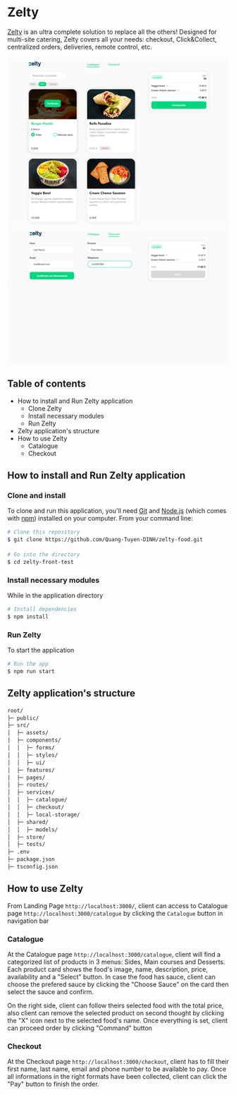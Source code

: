 # Zelty
[Zelty](https://food-dinh.vercel.app/) is an ultra complete solution to replace all the others!
Designed for multi-site catering, Zelty covers all your needs: checkout, Click&Collect, centralized orders, deliveries, remote control, etc.

![Screenshot](./src/assets/demo/catalogue.jpg)
![Screenshot](./src/assets/demo/checkout.jpg)

## Table of contents
* How to install and Run Zelty application
    * Clone Zelty
    * Install necessary modules
    * Run Zelty
* Zelty application's structure
* How to use Zelty
    * Catalogue
    * Checkout


## How to install and Run Zelty application
### Clone and install
To clone and run this application, you'll need [Git](https://git-scm.com) and [Node.js](https://nodejs.org/en/download/) (which comes with [npm](http://npmjs.com)) installed on your computer. From your command line:

```bash
# Clone this repository
$ git clone https://github.com/Quang-Tuyen-DINH/zelty-food.git

# Go into the directory
$ cd zelty-front-test
```

### Install necessary modules
While in the application directory

```bash
# Install dependencies
$ npm install
```

### Run Zelty
To start the application

```bash
# Run the app
$ npm run start
```

## Zelty application's structure
```bash
root/
├─ public/
├─ src/
│  ├─ assets/
│  ├─ components/
│  │  ├─ forms/
│  │  ├─ styles/
│  │  ├─ ui/
│  ├─ features/
│  ├─ pages/
│  ├─ routes/
│  ├─ services/
│  │  ├─ catalogue/
│  │  ├─ checkout/
│  │  ├─ local-storage/
│  ├─ shared/
│  │  ├─ models/
│  ├─ store/
│  ├─ tests/
├─ .env
├─ package.json
├─ tsconfig.json
```

## How to use Zelty
From Landing Page `http://localhost:3000/`, client can access to Catalogue page `http://localhost:3000/catalogue` by clicking the `Catalogue` button in navigation bar

### Catalogue
At the Catalogue page `http://localhost:3000/catalogue`, client will find a categorized list of products in 3 menus: Sides, Main courses and Desserts. Each product card shows the food's image, name, description, price, availability and a "Select" button. In case the food has sauce, client can choose the prefered sauce by clicking the "Choose Sauce" on the card then select the sauce and confirm.

On the right side, client can follow theirs selected food with the total price, also client can remove the selected product on second thought by clicking the "X" icon next to the selected food's name. Once everything is set, client can proceed order by clicking "Command" button

### Checkout
At the Checkout page `http://localhost:3000/checkout`, client has to fill their first name, last name, email and phone number to be available to pay. Once all informations in the right formats have been collected, client can click the "Pay" button to finish the order.
